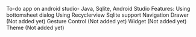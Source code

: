 To-do app on android studio-
             Java, Sqlite, Android Studio
             Features:
                Using bottomsheet dialog
                Using Recyclerview
                Sqlite support
                Navigation Drawer (Not added yet)
                Gesture Control (Not added yet)
                Widget (Not added yet)
                Theme (Not added yet)
                